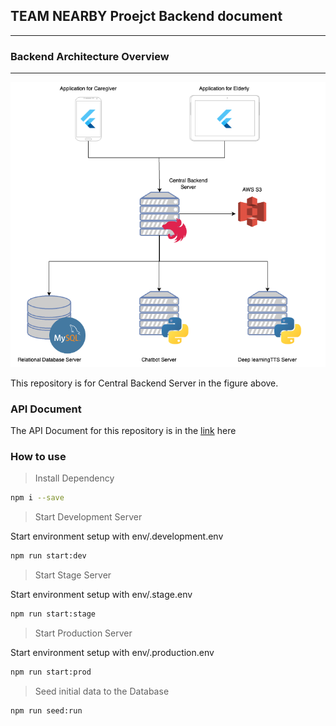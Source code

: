 ## TEAM NEARBY Proejct Backend document

--------------------------------------

### Backend Architecture Overview

--------------------------------------

<img src="./img/SWArchitecture.png" ></img>


This repository is for Central Backend Server in the figure above. 

### API Document

The API Document for this repository is in the [link](https://documenter.getpostman.com/view/20596012/UzdxzmiZ) here

### How to use

> Install Dependency

```sh
npm i --save
```

> Start Development Server

Start environment setup with env/.development.env

```sh
npm run start:dev
```

> Start Stage Server

Start environment setup with env/.stage.env

```sh
npm run start:stage
```

> Start Production Server

Start environment setup with env/.production.env

```sh
npm run start:prod
```

> Seed initial data to the Database

```sh
npm run seed:run
```